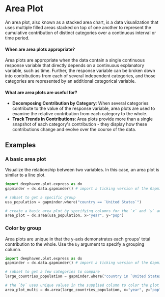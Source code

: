 # Area Plot

An area plot, also known as a stacked area chart, is a data visualization that uses multiple filled areas stacked on top of one another to represent the cumulative contribution of distinct categories over a continuous interval or time period.

#### When are area plots appropriate?

Area plots are appropriate when the data contain a single continuous response variable that directly depends on a continuous explanatory variable, such as time. Further, the response variable can be broken down into contributions from each of several independent categories, and those categories are represented by an additional categorical variable. 

#### What are area plots are useful for?

- **Decomposing Contribution by Category**: When several categories contribute to the value of the response variable, area plots are used to examine the relative contribution from each category to the whole.
- **Track Trends in Contributions**: Area plots provide more than a single snapshot of each category's contribution - they display how these contributions change and evolve over the course of the data.

## Examples

### A basic area plot

Visualize the relationship between two variables. In this case, an area plot is similar to a line plot.

```python order=area_plot,usa_population
import deephaven.plot.express as dx
gapminder = dx.data.gapminder() # import a ticking version of the Gapminder dataset

# subset to get a specific group
usa_population = gapminder.where("country == `United States`")

# create a basic area plot by specifying columns for the `x` and `y` axes
area_plot = dx.area(usa_population, x="year", y="pop")
```

### Color by group

Area plots are unique in that the y-axis demonstrates each groups' total contribution to the whole. Use the `by` argument to specify a grouping column.

```python order=area_plot_multi,large_countries_population
import deephaven.plot.express as dx
gapminder = dx.data.gapminder() # import a ticking version of the Gapminder dataset

# subset to get a few categories to compare
large_countries_population = gapminder.where("country in `United States`, `India`, `China`")

# the `by` uses unique values in the supplied column to color the plot according to those column values
area_plot_multi = dx.area(large_countries_population, x="year", y="pop", by="country")
```